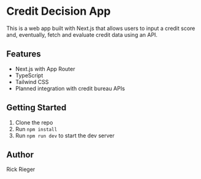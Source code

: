 # Credit Decision App

This is a web app built with Next.js that allows users to input a credit score and, eventually, fetch and evaluate credit data using an API.

## Features
- Next.js with App Router
- TypeScript
- Tailwind CSS
- Planned integration with credit bureau APIs

## Getting Started
1. Clone the repo
2. Run `npm install`
3. Run `npm run dev` to start the dev server

## Author
Rick Rieger

